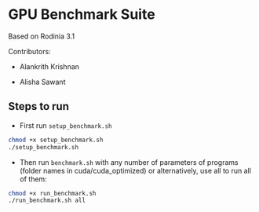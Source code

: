 # GPU Benchmark Suite

Based on Rodinia 3.1

Contributors:

* Alankrith Krishnan

* Alisha Sawant

## Steps to run

* First run `setup_benchmark.sh`

```bash
chmod +x setup_benchmark.sh
./setup_benchmark.sh
```

* Then run `benchmark.sh` with any number of parameters of programs (folder names in cuda/cuda_optimized) or alternatively, use all to run all of them:

```bash
chmod +x run_benchmark.sh
./run_benchmark.sh all
```
